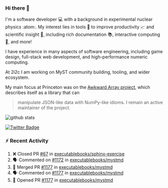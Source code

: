 ### Hi there 👋 

I'm a software developer 💻 with a background in experimental nuclear physics :atom:. My interest lies in tools :wrench: to improve productivity :chart_with_upwards_trend: and scientific insight :telescope:, including rich documentation 📚, interactive computing 🧮, and more! 

I have experience in many aspects of software engineering, including game design, full-stack web development, and high-performance numeric computing. 

At 2i2c I am working on MyST community building, tooling, and wider ecosystem. 

My main focus at Princeton was on the [Awkward Array project](awkward-array.org/), which describes itself as a library that can 
> manipulate JSON-like data with NumPy-like idioms. I remain an active maintainer of the project. 

![github stats](https://github-readme-stats.vercel.app/api?username=agoose77&show_icons=true&hide_rank=true&hide_title=true&bg_color=30,e76445,904e95&text_color=efe3ec&icon_color=efe3ec)
<!--
**agoose77/agoose77** is a ✨ _special_ ✨ repository because its `README.md` (this file) appears on your GitHub profile.

Here are some ideas to get you started:

- 🔭 I’m currently working on ...
- 🌱 I’m currently learning ...
- 👯 I’m looking to collaborate on ...
- 🤔 I’m looking for help with ...
- 💬 Ask me about ...
- 📫 How to reach me: ...
- 😄 Pronouns: ...
- ⚡ Fun fact: ...
-->

[![Twitter Badge](https://img.shields.io/twitter/follow/agoose77?style=flat-square&logo=Twitter&logoColor=white&color=cornflowerblue)](https://twitter.com/agoose77)

### :zap: Recent Activity

<!--START_SECTION:activity-->
1. ❌ Closed PR [#67](https://github.com/executablebooks/sphinx-exercise/pull/67) in [executablebooks/sphinx-exercise](https://github.com/executablebooks/sphinx-exercise)
2. 🗣 Commented on [#1172](https://github.com/executablebooks/mystmd/pull/1172#issuecomment-2092682998) in [executablebooks/mystmd](https://github.com/executablebooks/mystmd)
3. 🎉 Merged PR [#1177](https://github.com/executablebooks/mystmd/pull/1177) in [executablebooks/mystmd](https://github.com/executablebooks/mystmd)
4. 🗣 Commented on [#1177](https://github.com/executablebooks/mystmd/pull/1177#issuecomment-2092615895) in [executablebooks/mystmd](https://github.com/executablebooks/mystmd)
5. 💪 Opened PR [#1177](https://github.com/executablebooks/mystmd/pull/1177) in [executablebooks/mystmd](https://github.com/executablebooks/mystmd)
<!--END_SECTION:activity-->
